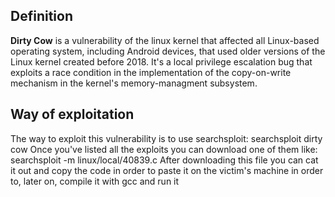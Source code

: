 ## Definition
__Dirty Cow__ is a vulnerability of the linux kernel that affected all Linux-based operating system, including Android devices, that used older versions of the Linux kernel created before 2018. It's a local privilege escalation bug that exploits a race condition in the implementation of the copy-on-write mechanism in the kernel's memory-managment subsystem.

## Way of exploitation
The way to exploit this vulnerability is to use searchsploit:
	searchsploit dirty cow
Once you've listed all the exploits you can download one of them like:
	searchsploit -m linux/local/40839.c
After downloading this file you can cat it out and copy the code in order to paste it on the victim's machine in order to, later on, compile it with gcc and run it